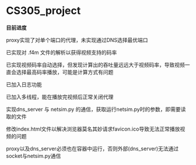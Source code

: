 # CS305_project

**目前进度**

proxy实现了对单个端口的代理，未实现通过DNS选择最优端口

已实现对 .f4m 文件的解析以获得视频支持的码率

已实现视频码率自动选择，但发现计算出的吞吐量远远大于视频码率，导致视频一直会选择最高码率播放，可能是计算方式有问题

已加入日志功能

已加入多线程，能在播放完视频后正常关闭代理

实现dns_server 与 netsim.py 的通信，获取运行netsim.py时的参数，即需要读取的文件

修改index.html文件以解决浏览器莫名其妙请求favicon.ico导致无法正常播放视频的问题

proxy以及dns_server必须也在容器中运行，否则外部(dns_server)无法通过socket与netsim.py通信
